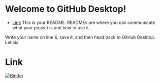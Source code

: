 # Welcome to GitHub Desktop!

* [Link](#-Link)
This is your README. READMEs are where you can communicate what your project is and how to use it.

Write your name on line 6, save it, and then head back to GitHub Desktop.
Leticia



















# Link
[![Binder](https://mybinder.org/badge_logo.svg)](https://mybinder.org/v2/gh/lpsienes/desktop-tutorial/master)
